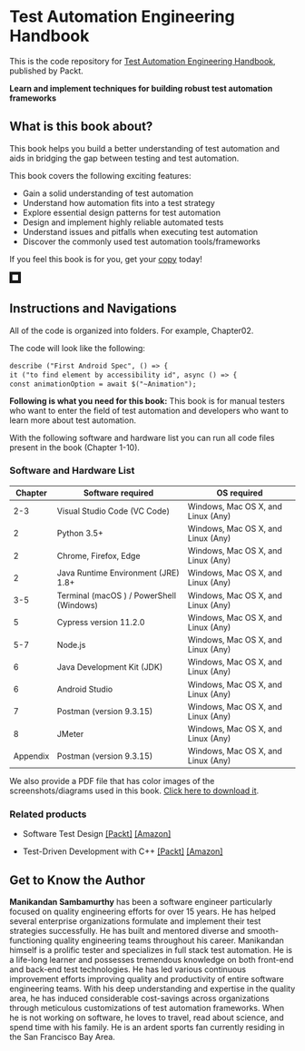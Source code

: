 # Test Automation Engineering Handbook

<a href="https://www.amazon.com/Test-Automation-Engineering-Handbook-techniques/dp/1804615498/ref=tmm_pap_swatch_0?_encoding=UTF8&qid=1672052669&sr=1-3"><img src="https://m.media-amazon.com/images/W/WEBP_402378-T2/images/I/41TEiVOmZJL._SX403_BO1,204,203,200_.jpg" alt="" height="256px" align="right"></a>

This is the code repository for [Test Automation Engineering Handbook](https://www.amazon.com/Test-Automation-Engineering-Handbook-techniques/dp/1804615498/ref=tmm_pap_swatch_0?_encoding=UTF8&qid=1672052669&sr=1-3), published by Packt.

**Learn and implement techniques for building robust test automation frameworks**

## What is this book about?
This book helps you build a better understanding of test automation and aids in bridging the gap between testing and test automation.

This book covers the following exciting features:
* Gain a solid understanding of test automation
* Understand how automation fits into a test strategy
* Explore essential design patterns for test automation
* Design and implement highly reliable automated tests
* Understand issues and pitfalls when executing test automation
* Discover the commonly used test automation tools/frameworks

If you feel this book is for you, get your [copy](https://www.amazon.com/dp/1804615498) today!

<a href="https://www.packtpub.com/?utm_source=github&utm_medium=banner&utm_campaign=GitHubBanner"><img src="https://raw.githubusercontent.com/PacktPublishing/GitHub/master/GitHub.png" 
alt="https://www.packtpub.com/" border="5" /></a>

## Instructions and Navigations
All of the code is organized into folders. For example, Chapter02.

The code will look like the following:
```
describe ("First Android Spec", () => {
it ("to find element by accessibility id", async () => {
const animationOption = await $("~Animation");
```

**Following is what you need for this book:**
This book is for manual testers who want to enter the field of test automation and developers who want to learn more about test automation.

With the following software and hardware list you can run all code files present in the book (Chapter 1-10).
### Software and Hardware List
| Chapter | Software required | OS required |
| -------- | ------------------------------------ | ----------------------------------- |
| 2-3 | Visual Studio Code (VC Code) | Windows, Mac OS X, and Linux (Any) |
| 2 | Python 3.5+ | Windows, Mac OS X, and Linux (Any) |
| 2 | Chrome, Firefox, Edge | Windows, Mac OS X, and Linux (Any) |
| 2 | Java Runtime Environment (JRE) 1.8+ | Windows, Mac OS X, and Linux (Any) |
| 3-5 | Terminal (macOS ) / PowerShell (Windows) | Windows, Mac OS X, and Linux (Any) |
| 5 | Cypress version 11.2.0 | Windows, Mac OS X, and Linux (Any) |
| 5-7 | Node.js | Windows, Mac OS X, and Linux (Any) |
| 6 | Java Development Kit (JDK) | Windows, Mac OS X, and Linux (Any) |
| 6 | Android Studio | Windows, Mac OS X, and Linux (Any) |
| 7 | Postman (version 9.3.15) | Windows, Mac OS X, and Linux (Any) |
| 8 | JMeter | Windows, Mac OS X, and Linux (Any) |
| Appendix | Postman (version 9.3.15) | Windows, Mac OS X, and Linux (Any) |

We also provide a PDF file that has color images of the screenshots/diagrams used in this book. [Click here to download it](https://packt.link/Uhjqi).

### Related products
* Software Test Design [[Packt]](https://www.packtpub.com/product/software-test-design/9781804612569?utm_source=github&utm_medium=repository&utm_campaign=9781804612569) [[Amazon]](https://www.amazon.com/dp/1804612561)

* Test-Driven Development with C++ [[Packt]](https://www.packtpub.com/product/test-driven-development-with-c/9781803242002?utm_source=github&utm_medium=repository&utm_campaign=9781803242002) [[Amazon]](https://www.amazon.com/dp/1803242000)


## Get to Know the Author
**Manikandan Sambamurthy**
has been a software engineer particularly focused on quality engineering efforts for over 15 years. He has helped several enterprise organizations formulate and implement their test strategies successfully. He has built and mentored diverse and smooth-functioning quality engineering teams throughout his career. Manikandan himself is a prolific tester and specializes in full stack test automation. He is a life-long learner and possesses tremendous knowledge on both front-end and back-end test technologies. He has led various continuous improvement efforts improving quality and productivity of entire software engineering teams. With his deep understanding and expertise in the quality area, he has induced considerable cost-savings across organizations through meticulous customizations of test automation frameworks.
When he is not working on software, he loves to travel, read about science, and spend time with his family. He is an ardent sports fan currently residing in the San Francisco Bay Area.
